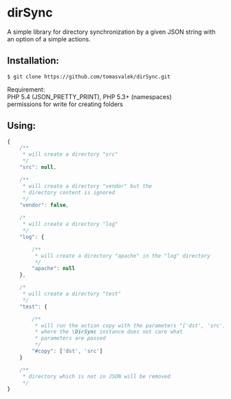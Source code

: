 dirSync
=======

A simple library for directory synchronization by a given JSON string with an option of a simple actions.

Installation:
--------------
    $ git clone https://github.com/tomasvalek/dirSync.git

Requirement:     
    PHP 5.4 (JSON\_PRETTY\_PRINT), PHP 5.3+ (namespaces)     
	permissions for write for creating folders

Using:
-------------
```javascript
{
    /**
     * will create a directory "src" 
     */
    "src": null,

    /**
     * will create a directory "vendor" but the 
     * directory content is ignored
     */
    "vendor": false, 

    /*
     * will create a directory "log"
     */
    "log": { 

        /**
         * will create a directory "apache" in the "log" directory
         */
        "apache": null
    },

    /*
     * will create a directory "test"
     */
    "test": { 

        /**
         * will run the action copy with the parameters "['dst', 'src']" 
         * where the \DirSync instance does not care what
         * parameters are passed
         */
        "#copy": ['dst', 'src'] 
    }

    /**
     * directory which is not in JSON will be removed
     */
}
```

